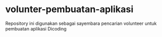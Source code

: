 # volunter-pembuatan-aplikasi
Repository ini digunakan sebagai sayembara pencarian volunteer untuk pembuatan aplikasi Dicoding 
